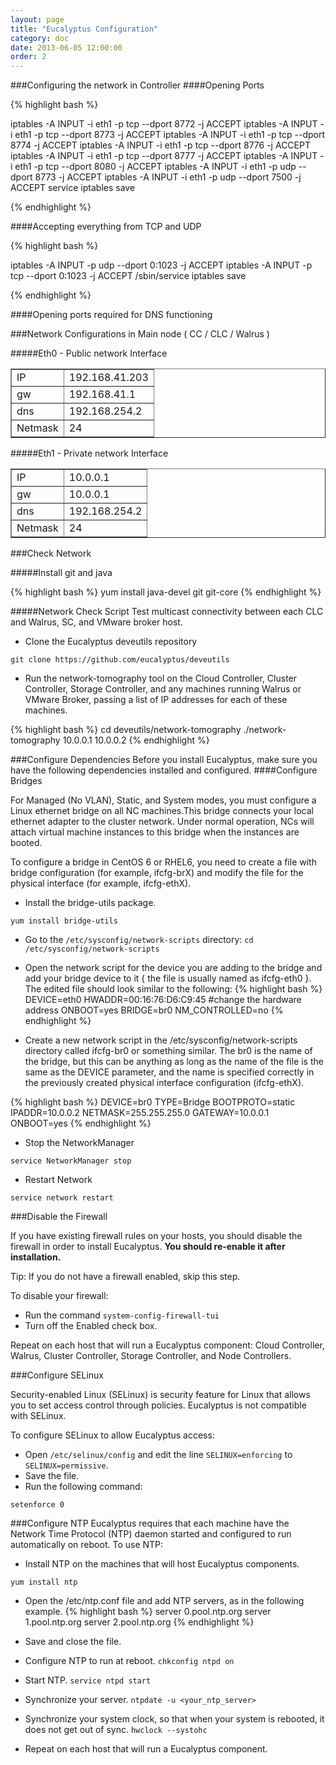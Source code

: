 ```yaml
---
layout: page
title: "Eucalyptus Configuration"
category: doc
date: 2013-06-05 12:00:00
order: 2
---
```


###Configuring the network in Controller
####Opening Ports

{% highlight bash %}

iptables -A INPUT -i eth1 -p tcp --dport 8772 -j ACCEPT
iptables -A INPUT -i eth1 -p tcp --dport 8773 -j ACCEPT
iptables -A INPUT -i eth1 -p tcp --dport 8774 -j ACCEPT
iptables -A INPUT -i eth1 -p tcp --dport 8776 -j ACCEPT
iptables -A INPUT -i eth1 -p tcp --dport 8777 -j ACCEPT
iptables -A INPUT -i eth1 -p tcp --dport 8080 -j ACCEPT
iptables -A INPUT -i eth1 -p udp --dport 8773 -j ACCEPT
iptables -A INPUT -i eth1 -p udp --dport 7500 -j ACCEPT
service iptables save

{% endhighlight %}

####Accepting everything from TCP and UDP

{% highlight bash %}

iptables -A INPUT -p udp --dport 0:1023 -j ACCEPT
iptables -A INPUT -p tcp --dport 0:1023 -j ACCEPT
/sbin/service iptables save

{% endhighlight %}

####Opening ports required for DNS functioning

###Network Configurations in Main node ( CC / CLC / Walrus ) 

#####Eth0 - Public network Interface

<table border="1">
    <tr>
        <td>IP</td>
        <td>192.168.41.203</td>
    </tr>
    <tr>
        <td>gw</td>
        <td>192.168.41.1</td>
    </tr>
    <tr>
        <td>dns</td>
        <td>192.168.254.2</td>
    </tr>
    <tr>
        <td>Netmask</td>
        <td>24</td>
    </tr>
</table>

#####Eth1 - Private network Interface
<table border="1">
    <tr>
        <td>IP</td>
        <td>10.0.0.1</td>
    </tr>
    <tr>
        <td>gw</td>
        <td>10.0.0.1</td>
    </tr>
    <tr>
        <td>dns</td>
        <td>192.168.254.2</td>
    </tr>
    <tr>
        <td>Netmask</td>
        <td>24</td>
    </tr>
</table>


###Check Network 

#####Install git and java

{% highlight bash %}
yum install java-devel git git-core
{% endhighlight %}

#####Network Check Script 
Test multicast connectivity between each CLC and Walrus, SC, and VMware broker host.
* Clone the Eucalyptus deveutils repository

`git clone https://github.com/eucalyptus/deveutils`

* Run the network-tomography tool on the Cloud Controller, Cluster Controller, Storage Controller, and any
machines running Walrus or VMware Broker, passing a list of IP addresses for each of these machines.

{% highlight bash %}
cd deveutils/network-tomography
./network-tomography 10.0.0.1 10.0.0.2
{% endhighlight %}

###Configure Dependencies
Before you install Eucalyptus, make sure you have the following dependencies installed and configured.
####Configure Bridges

For Managed (No VLAN), Static, and System modes, you must configure a Linux ethernet bridge on all NC machines.This bridge connects your local ethernet adapter to the cluster network. Under normal operation, NCs will attach virtual machine instances to this bridge when the instances are booted.

To configure a bridge in CentOS 6 or RHEL6, you need to create a file with bridge configuration (for example, ifcfg-brX) and modify the file for the physical interface (for example, ifcfg-ethX).

* Install the bridge-utils package.

`yum install bridge-utils`

* Go to the `/etc/sysconfig/network-scripts` directory:
`cd /etc/sysconfig/network-scripts`

* Open the network script for the device you are adding to the bridge and add your bridge device to it { the file is usually named as ifcfg-eth0 }. The edited file should look similar to the following:
{% highlight bash %}
DEVICE=eth0
HWADDR=00:16:76:D6:C9:45 #change the hardware address 
ONBOOT=yes
BRIDGE=br0
NM_CONTROLLED=no
{% endhighlight %}

*  Create a new network script in the /etc/sysconfig/network-scripts directory called ifcfg-br0 or something similar. The br0 is the name of the bridge, but this can be anything as long as the name of the file is the same as the DEVICE parameter, and the name is specified correctly in the previously created physical interface
configuration (ifcfg-ethX).

{% highlight bash %}
DEVICE=br0
TYPE=Bridge
BOOTPROTO=static
IPADDR=10.0.0.2
NETMASK=255.255.255.0
GATEWAY=10.0.0.1
ONBOOT=yes
{% endhighlight %}

* Stop the NetworkManager
 
`service NetworkManager stop`

* Restart Network

`service network restart`

###Disable the Firewall

If you have existing firewall rules on your hosts, you should disable the firewall in order to install Eucalyptus. **You
should re-enable it after installation.**

Tip: If you do not have a firewall enabled, skip this step.

To disable your firewall:

* Run the command `system-config-firewall-tui`
* Turn off the Enabled check box.

Repeat on each host that will run a Eucalyptus component: Cloud Controller, Walrus, Cluster Controller, Storage Controller, and Node Controllers.


###Configure SELinux

Security-enabled Linux (SELinux) is security feature for Linux that allows you to set access control through policies.
Eucalyptus is not compatible with SELinux. 

To configure SELinux to allow Eucalyptus access:

* Open `/etc/selinux/config` and edit the line `SELINUX=enforcing` to `SELINUX=permissive`.
* Save the file.
* Run the following command:

`setenforce 0`

###Configure NTP
Eucalyptus requires that each machine have the Network Time Protocol (NTP) daemon started and configured to run
automatically on reboot.
To use NTP:

* Install NTP on the machines that will host Eucalyptus components.

`yum install ntp`

* Open the /etc/ntp.conf file and add NTP servers, as in the following example.
{% highlight bash %}
server 0.pool.ntp.org
server 1.pool.ntp.org
server 2.pool.ntp.org
{% endhighlight %}

* Save and close the file.
* Configure NTP to run at reboot.
`chkconfig ntpd on`
* Start NTP.
`service ntpd start`
* Synchronize your server.
`ntpdate -u <your_ntp_server>`
* Synchronize your system clock, so that when your system is rebooted, it does not get out of sync.
`hwclock --systohc`
* Repeat on each host that will run a Eucalyptus component.


